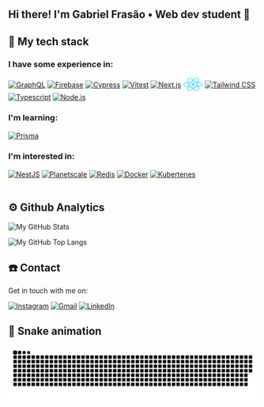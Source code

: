 ## Hi there! I'm Gabriel Frasão • Web dev student :muscle:

<!-- I'm a student of web development (both front-end and back-end) -->

## :brain: My tech stack

### I have some experience in:

<div>
  <a href="https://graphql.org/"><img align="center" alt="GraphQL" height="30" width="40" src="https://cdn.jsdelivr.net/gh/devicons/devicon/icons/graphql/graphql-plain.svg" /></a>
  <a href="https://firebase.google.com/"><img align="center" alt="Firebase" height="30" width="30" src="https://cdn.jsdelivr.net/gh/devicons/devicon/icons/firebase/firebase-plain.svg" /></a>
  <a href="https://cypress.io"><img align="center" alt="Cypress" height="30" width="30" src="http://images.ctfassets.net/czwjnyf8a9ri/5jZlu3VJwWQC986YRqBY8M/29ce530fee9c62a09fc4f15b33076cde/cypress-1024x553.png" /></a>
  <a href="https://vitest.dev"><img align="center" alt="Vitest" height="30" width="40" src="https://vitest.dev/logo-shadow.svg" /></a>
  <a href="https://nextjs.org"><img align="center" alt="Next.js" height="30" width="40" src="https://cdn.jsdelivr.net/gh/devicons/devicon/icons/nextjs/nextjs-original.svg" /></a>
  <a href="https://beta.reactjs.org/"><img align="center" alt="React" height="30" width="40" src="https://raw.githubusercontent.com/devicons/devicon/master/icons/react/react-original.svg" /></a>
  <a href="https://tailwindcss.com"><img align="center" alt="Tailwind CSS" height="30" width="40" src="https://cdn.jsdelivr.net/gh/devicons/devicon/icons/tailwindcss/tailwindcss-plain.svg" /></a>
  <a href="https://www.typescriptlang.org/"><img align="center" alt="Typescript" height="30" width="40" src="https://cdn.jsdelivr.net/gh/devicons/devicon/icons/typescript/typescript-original.svg" /></a>
  <a href="https://nodejs.org"><img align="center" alt="Node.js" height="30" width="40" src="https://cdn.jsdelivr.net/gh/devicons/devicon/icons/nodejs/nodejs-original.svg" /></a>
</div>

### I'm learning:

<div>
  <a href="https://prisma.io"><img align="center" alt="Prisma" height="30" width="30" src="https://storage.googleapis.com/zenn-user-upload/topics/d07488226b.jpeg" /></a>
</div>

### I'm interested in:

<div>
  <a href="https://nestjs.com"><img align="center" alt="NestJS" height="30" width="30" src="https://cdn.jsdelivr.net/gh/devicons/devicon/icons/nestjs/nestjs-plain.svg" /></a>
  <a href="https://planetscale.com"><img align="center" alt="Planetscale" height="30" width="30" src="https://pbs.twimg.com/profile_images/1504919223168077836/RSsCSpKf_400x400.jpg" /></a>
  <a href="https://redis.io"><img align="center" alt="Redis" height="30" width="40" src="https://cdn.jsdelivr.net/gh/devicons/devicon/icons/redis/redis-original.svg" /></a>
  <a href="https://docker.com"><img align="center" alt="Docker" height="30" width="30" src="https://cdn4.iconfinder.com/data/icons/logos-and-brands/512/97_Docker_logo_logos-512.png" /></a>
  <a href="https://kubernetes.io"><img align="center" alt="Kubertenes" height="30" width="30" src="https://cdn.jsdelivr.net/gh/devicons/devicon/icons/kubernetes/kubernetes-plain.svg" /></a>
</div>

<br />

## :gear: Github Analytics

![My GitHub Stats](https://github-readme-stats.vercel.app/api?username=slycooper-n&show_icons=true&theme=dracula&include_all_commits=true&count_private=true)

![My GitHub Top Langs](https://github-readme-stats.vercel.app/api/top-langs/?username=slycooper-n&layout=compact&langs_count=7&theme=dracula)
  
## :phone: Contact

Get in touch with me on:

[![Instagram](https://img.shields.io/badge/Instagram-E4405F?style=for-the-badge&logo=instagram&logoColor=white)](https://instagram.com/gabe_frasz)
[![Gmail](https://img.shields.io/badge/Gmail-D14836?style=for-the-badge&logo=gmail&logoColor=white)](mailto:gabrielvitor.frasao@gmail.com)
[![LinkedIn](https://img.shields.io/badge/LinkedIn-0077B5?style=for-the-badge&logo=linkedin&logoColor=white)](https://www.linkedin.com/in/gabriel-vs-frasao)

## :snake: Snake animation
  
![Snake animation](https://github.com/slycooper-n/slycooper-n/blob/output/github-contribution-grid-snake.svg)
